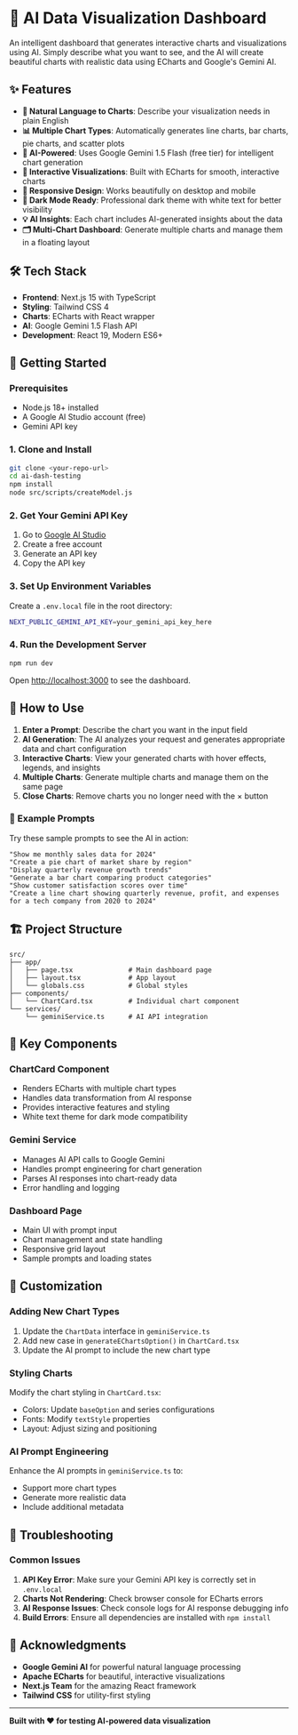 # 🤖 AI Data Visualization Dashboard

An intelligent dashboard that generates interactive charts and visualizations using AI. Simply describe what you want to see, and the AI will create beautiful charts with realistic data using ECharts and Google's Gemini AI.

## ✨ Features

- **🎯 Natural Language to Charts**: Describe your visualization needs in plain English
- **📊 Multiple Chart Types**: Automatically generates line charts, bar charts, pie charts, and scatter plots
- **🤖 AI-Powered**: Uses Google Gemini 1.5 Flash (free tier) for intelligent chart generation
- **🎨 Interactive Visualizations**: Built with ECharts for smooth, interactive charts
- **📱 Responsive Design**: Works beautifully on desktop and mobile
- **🌙 Dark Mode Ready**: Professional dark theme with white text for better visibility
- **💡 AI Insights**: Each chart includes AI-generated insights about the data
- **🗂️ Multi-Chart Dashboard**: Generate multiple charts and manage them in a floating layout

## 🛠️ Tech Stack

- **Frontend**: Next.js 15 with TypeScript
- **Styling**: Tailwind CSS 4
- **Charts**: ECharts with React wrapper
- **AI**: Google Gemini 1.5 Flash API
- **Development**: React 19, Modern ES6+

## 🚀 Getting Started

### Prerequisites

- Node.js 18+ installed
- A Google AI Studio account (free)
- Gemini API key

### 1. Clone and Install

```bash
git clone <your-repo-url>
cd ai-dash-testing
npm install
node src/scripts/createModel.js
```

### 2. Get Your Gemini API Key

1. Go to [Google AI Studio](https://aistudio.google.com/)
2. Create a free account
3. Generate an API key
4. Copy the API key

### 3. Set Up Environment Variables

Create a `.env.local` file in the root directory:

```bash
NEXT_PUBLIC_GEMINI_API_KEY=your_gemini_api_key_here
```

### 4. Run the Development Server

```bash
npm run dev
```

Open [http://localhost:3000](http://localhost:3000) to see the dashboard.

## 🎯 How to Use

1. **Enter a Prompt**: Describe the chart you want in the input field
2. **AI Generation**: The AI analyzes your request and generates appropriate data and chart configuration
3. **Interactive Charts**: View your generated charts with hover effects, legends, and insights
4. **Multiple Charts**: Generate multiple charts and manage them on the same page
5. **Close Charts**: Remove charts you no longer need with the × button

### 📝 Example Prompts

Try these sample prompts to see the AI in action:

```
"Show me monthly sales data for 2024"
"Create a pie chart of market share by region"
"Display quarterly revenue growth trends"
"Generate a bar chart comparing product categories"
"Show customer satisfaction scores over time"
"Create a line chart showing quarterly revenue, profit, and expenses for a tech company from 2020 to 2024"
```

## 🏗️ Project Structure

```
src/
├── app/
│   ├── page.tsx              # Main dashboard page
│   ├── layout.tsx            # App layout
│   └── globals.css           # Global styles
├── components/
│   └── ChartCard.tsx         # Individual chart component
└── services/
    └── geminiService.ts      # AI API integration
```

## 🎨 Key Components

### ChartCard Component
- Renders ECharts with multiple chart types
- Handles data transformation from AI response
- Provides interactive features and styling
- White text theme for dark mode compatibility

### Gemini Service
- Manages AI API calls to Google Gemini
- Handles prompt engineering for chart generation
- Parses AI responses into chart-ready data
- Error handling and logging

### Dashboard Page
- Main UI with prompt input
- Chart management and state handling
- Responsive grid layout
- Sample prompts and loading states

## 🔧 Customization

### Adding New Chart Types
1. Update the `ChartData` interface in `geminiService.ts`
2. Add new case in `generateEChartsOption()` in `ChartCard.tsx`
3. Update the AI prompt to include the new chart type

### Styling Charts
Modify the chart styling in `ChartCard.tsx`:
- Colors: Update `baseOption` and series configurations
- Fonts: Modify `textStyle` properties
- Layout: Adjust sizing and positioning

### AI Prompt Engineering
Enhance the AI prompts in `geminiService.ts` to:
- Support more chart types
- Generate more realistic data
- Include additional metadata

## 🐛 Troubleshooting

### Common Issues

1. **API Key Error**: Make sure your Gemini API key is correctly set in `.env.local`
2. **Charts Not Rendering**: Check browser console for ECharts errors
3. **AI Response Issues**: Check console logs for AI response debugging info
4. **Build Errors**: Ensure all dependencies are installed with `npm install`

## 🙏 Acknowledgments

- **Google Gemini AI** for powerful natural language processing
- **Apache ECharts** for beautiful, interactive visualizations
- **Next.js Team** for the amazing React framework
- **Tailwind CSS** for utility-first styling

---

**Built with ❤️ for testing AI-powered data visualization**
